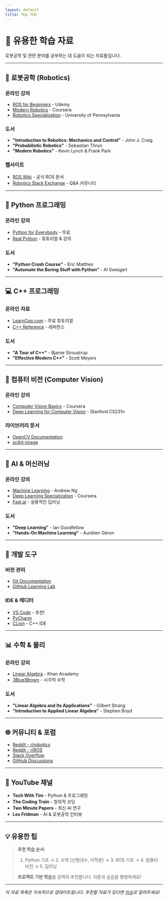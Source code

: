 ```yaml
---
layout: default
title: 학습 자료
---
```


# 📖 유용한 학습 자료

로봇공학 및 관련 분야를 공부하는 데 도움이 되는 자료들입니다.

---

## 🤖 로봇공학 (Robotics)

### 온라인 강의
- [ROS for Beginners](https://www.udemy.com/topic/ros/) - Udemy
- [Modern Robotics](https://www.coursera.org/specializations/modernrobotics) - Coursera
- [Robotics Specialization](https://www.coursera.org/specializations/robotics) - University of Pennsylvania

### 도서
- **"Introduction to Robotics: Mechanics and Control"** - John J. Craig
- **"Probabilistic Robotics"** - Sebastian Thrun
- **"Modern Robotics"** - Kevin Lynch & Frank Park

### 웹사이트
- [ROS Wiki](http://wiki.ros.org/) - 공식 ROS 문서
- [Robotics Stack Exchange](https://robotics.stackexchange.com/) - Q&A 커뮤니티

---

## 🐍 Python 프로그래밍

### 온라인 강의
- [Python for Everybody](https://www.py4e.com/) - 무료
- [Real Python](https://realpython.com/) - 튜토리얼 & 강의

### 도서
- **"Python Crash Course"** - Eric Matthes
- **"Automate the Boring Stuff with Python"** - Al Sweigart

---

## 💻 C++ 프로그래밍

### 온라인 자료
- [LearnCpp.com](https://www.learncpp.com/) - 무료 튜토리얼
- [C++ Reference](https://en.cppreference.com/) - 레퍼런스

### 도서
- **"A Tour of C++"** - Bjarne Stroustrup
- **"Effective Modern C++"** - Scott Meyers

---

## 🔬 컴퓨터 비전 (Computer Vision)

### 온라인 강의
- [Computer Vision Basics](https://www.coursera.org/learn/computer-vision-basics) - Coursera
- [Deep Learning for Computer Vision](https://cs231n.stanford.edu/) - Stanford CS231n

### 라이브러리 문서
- [OpenCV Documentation](https://docs.opencv.org/)
- [scikit-image](https://scikit-image.org/)

---

## 🧠 AI & 머신러닝

### 온라인 강의
- [Machine Learning](https://www.coursera.org/learn/machine-learning) - Andrew Ng
- [Deep Learning Specialization](https://www.coursera.org/specializations/deep-learning) - Coursera
- [Fast.ai](https://www.fast.ai/) - 실용적인 딥러닝

### 도서
- **"Deep Learning"** - Ian Goodfellow
- **"Hands-On Machine Learning"** - Aurélien Géron

---

## 🔧 개발 도구

### 버전 관리
- [Git Documentation](https://git-scm.com/doc)
- [GitHub Learning Lab](https://lab.github.com/)

### IDE & 에디터
- [VS Code](https://code.visualstudio.com/) - 추천!
- [PyCharm](https://www.jetbrains.com/pycharm/)
- [CLion](https://www.jetbrains.com/clion/) - C++ IDE

---

## 📊 수학 & 물리

### 온라인 강의
- [Linear Algebra](https://www.khanacademy.org/math/linear-algebra) - Khan Academy
- [3Blue1Brown](https://www.youtube.com/c/3blue1brown) - 시각적 수학

### 도서
- **"Linear Algebra and Its Applications"** - Gilbert Strang
- **"Introduction to Applied Linear Algebra"** - Stephen Boyd

---

## 🌐 커뮤니티 & 포럼

- [Reddit - r/robotics](https://www.reddit.com/r/robotics/)
- [Reddit - r/ROS](https://www.reddit.com/r/ROS/)
- [Stack Overflow](https://stackoverflow.com/)
- [GitHub Discussions](https://github.com/discussions)

---

## 🎥 YouTube 채널

- **Tech With Tim** - Python & 프로그래밍
- **The Coding Train** - 창의적 코딩
- **Two Minute Papers** - 최신 AI 연구
- **Lex Fridman** - AI & 로봇공학 인터뷰

---

## 💡 유용한 팁

> **추천 학습 순서**:
> 1. Python 기초 → 2. 수학 (선형대수, 미적분) → 3. ROS 기초 → 4. 컴퓨터 비전 → 5. 딥러닝

> **프로젝트 기반 학습**을 강력히 추천합니다. 이론과 실습을 병행하세요!

---

*이 자료 목록은 지속적으로 업데이트됩니다. 추천할 자료가 있다면 [이슈](https://github.com/dkswndud1992/dkswndud1992.github.io/issues)로 알려주세요!*

